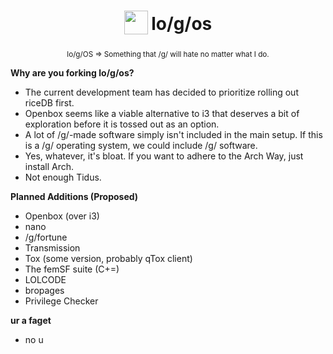<h1 align="center">
<sub>
<img src="https://avatars3.githubusercontent.com/u/11442270"
      height="38"
      width="38">
</sub>
lo/g/os
</h1>
<p align="center">
<sup>
      lo/g/OS => Something that /g/ will hate no matter what I do.
</sup>
<br>
</p>

**Why are you forking lo/g/os?**
* The current development team has decided to prioritize rolling out riceDB first.
* Openbox seems like a viable alternative to i3 that deserves a bit of exploration before it is tossed out as an option.
* A lot of /g/-made software simply isn't included in the main setup. If this is a /g/ operating system, we could include /g/ software.
* Yes, whatever, it's bloat. If you want to adhere to the Arch Way, just install Arch.
* Not enough Tidus.

**Planned Additions (Proposed)**
* Openbox (over i3)
* nano
* /g/fortune
* Transmission
* Tox (some version, probably qTox client)
* The femSF suite (C+=)
* LOLCODE
* bropages
* Privilege Checker 

**ur a faget**
* no u
